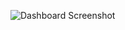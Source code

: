 

![Dashboard Screenshot](https://github.com/Shani871/DjangoProject1/blob/main/templates/Screenshot%202025-01-22%20at%2012.16.46%E2%80%AFAM.png)
